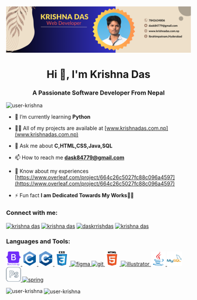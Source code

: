 ![logo](https://github.com/User-Krishna/User-Krishna/blob/main/softwares.png)
<h1 align="center">Hi 👋, I'm Krishna Das</h1>
<h3 align="center">A Passionate Software Developer From Nepal</h3>

<p align="left"> <img src="https://komarev.com/ghpvc/?username=user-krishna&label=Profile%20views&color=0e75b6&style=flat" alt="user-krishna" /> </p>

- 🌱 I’m currently learning **Python**

- 👨‍💻 All of my projects are available at [www.krishnadas.com.np](www.krishnadas.com.np)

- 💬 Ask me about **C,HTML,CSS,Java,SQL**

- 📫 How to reach me **dask84779@gmail.com**

- 📄 Know about my experiences [https://www.overleaf.com/project/664c26c5027fc88c096a4597](https://www.overleaf.com/project/664c26c5027fc88c096a4597)

- ⚡ Fun fact **I am Dedicated Towards My Works👨‍💻**

<h3 align="left">Connect with me:</h3>
<p align="left">
<a href="https://linkedin.com/in/krishna-das-4b811922b" target="blank"><img align="center" src="https://raw.githubusercontent.com/rahuldkjain/github-profile-readme-generator/master/src/images/icons/Social/linked-in-alt.svg" alt="krishna das" height="30" width="40" /></a>
<a href="https://www.facebook.com/timibinamaaadhuro.aadhuro" target="blank"><img align="center" src="https://raw.githubusercontent.com/rahuldkjain/github-profile-readme-generator/master/src/images/icons/Social/facebook.svg" alt="krishna das" height="30" width="40" /></a>
<a href="https://instagram.com/daskrrishdas" target="blank"><img align="center" src="https://raw.githubusercontent.com/rahuldkjain/github-profile-readme-generator/master/src/images/icons/Social/instagram.svg" alt="daskrrishdas" height="30" width="40" /></a>
<a href="https://leetcode.com/u/Krrish1212" target="blank"><img align="center" src="https://raw.githubusercontent.com/rahuldkjain/github-profile-readme-generator/master/src/images/icons/Social/leet-code.svg" alt="krishna das" height="30" width="40" /></a>
</p>

<h3 align="left">Languages and Tools:</h3>
<p align="left"> <a href="https://getbootstrap.com" target="_blank" rel="noreferrer"> <img src="https://raw.githubusercontent.com/devicons/devicon/master/icons/bootstrap/bootstrap-plain-wordmark.svg" alt="bootstrap" width="40" height="40"/> </a> <a href="https://www.cprogramming.com/" target="_blank" rel="noreferrer"> <img src="https://raw.githubusercontent.com/devicons/devicon/master/icons/c/c-original.svg" alt="c" width="40" height="40"/> </a> <a href="https://www.w3schools.com/cpp/" target="_blank" rel="noreferrer"> <img src="https://raw.githubusercontent.com/devicons/devicon/master/icons/cplusplus/cplusplus-original.svg" alt="cplusplus" width="40" height="40"/> </a> <a href="https://www.w3schools.com/css/" target="_blank" rel="noreferrer"> <img src="https://raw.githubusercontent.com/devicons/devicon/master/icons/css3/css3-original-wordmark.svg" alt="css3" width="40" height="40"/> </a> <a href="https://www.figma.com/" target="_blank" rel="noreferrer"> <img src="https://www.vectorlogo.zone/logos/figma/figma-icon.svg" alt="figma" width="40" height="40"/> </a> <a href="https://git-scm.com/" target="_blank" rel="noreferrer"> <img src="https://www.vectorlogo.zone/logos/git-scm/git-scm-icon.svg" alt="git" width="40" height="40"/> </a> <a href="https://www.w3.org/html/" target="_blank" rel="noreferrer"> <img src="https://raw.githubusercontent.com/devicons/devicon/master/icons/html5/html5-original-wordmark.svg" alt="html5" width="40" height="40"/> </a> <a href="https://www.adobe.com/in/products/illustrator.html" target="_blank" rel="noreferrer"> <img src="https://www.vectorlogo.zone/logos/adobe_illustrator/adobe_illustrator-icon.svg" alt="illustrator" width="40" height="40"/> </a> <a href="https://www.java.com" target="_blank" rel="noreferrer"> <img src="https://raw.githubusercontent.com/devicons/devicon/master/icons/java/java-original.svg" alt="java" width="40" height="40"/> </a> <a href="https://www.mysql.com/" target="_blank" rel="noreferrer"> <img src="https://raw.githubusercontent.com/devicons/devicon/master/icons/mysql/mysql-original-wordmark.svg" alt="mysql" width="40" height="40"/> </a> <a href="https://www.photoshop.com/en" target="_blank" rel="noreferrer"> <img src="https://raw.githubusercontent.com/devicons/devicon/master/icons/photoshop/photoshop-line.svg" alt="photoshop" width="40" height="40"/> </a> <a href="https://spring.io/" target="_blank" rel="noreferrer"> <img src="https://www.vectorlogo.zone/logos/springio/springio-icon.svg" alt="spring" width="40" height="40"/> </a> </p>

<p><img align="left" src="https://github-readme-stats.vercel.app/api/top-langs?username=user-krishna&show_icons=true&locale=en&layout=compact" alt="user-krishna" /></p>

<p>&nbsp;<img align="center" src="https://github-readme-stats.vercel.app/api?username=user-krishna&show_icons=true&locale=en" alt="user-krishna" /></p>




